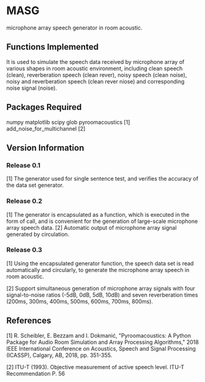 # MASG
microphone array speech generator in room acoustic.

## Functions Implemented
It is used to simulate the speech data received by microphone array of various shapes in room acoustic environment, including clean speech (clean), reverberation speech (clean rever), noisy speech (clean noise), noisy and reverberation speech (clean rever niose) and corresponding noise signal (noise).

## Packages Required

numpy
matplotlib
scipy
glob
pyroomacoustics [1]
add_noise_for_multichannel [2]

## Version Information 

### Release 0.1

[1] The generator used for single sentence test, and verifies the accuracy of the data set generator.

### Release 0.2

[1] The generator is encapsulated as a function, which is executed in the form of call, and is convenient for the generation of large-scale microphone array speech data.
[2] Automatic output of microphone array signal generated by circulation.

### Release 0.3

[1] Using the encapsulated generator function, the speech data set is read automatically and circularly, to generate the microphone array speech in room acoustic.

[2] Support simultaneous generation of microphone array signals with four signal-to-noise ratios (-5dB, 0dB, 5dB, 10dB) and seven reverberation times (200ms, 300ms, 400ms, 500ms, 600ms, 700ms, 800ms).

## References

[1] R. Scheibler, E. Bezzam and I. Dokmanić, "Pyroomacoustics: A Python Package for Audio Room Simulation and Array Processing Algorithms," 2018 IEEE International Conference on Acoustics, Speech and Signal Processing (ICASSP), Calgary, AB, 2018, pp. 351-355.

[2] ITU-T (1993). Objective measurement of active speech level. ITU-T Recommendation P. 56
